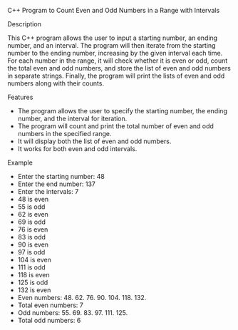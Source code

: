 C++ Program to Count Even and Odd Numbers in a Range with Intervals

 Description

This C++ program allows the user to input a starting number, an ending number, and an interval. The program will then iterate from the starting number to the ending number, increasing by the given interval each time. For each number in the range, it will check whether it is even or odd, count the total even and odd numbers, and store the list of even and odd numbers in separate strings. Finally, the program will print the lists of even and odd numbers along with their counts.

Features
- The program allows the user to specify the starting number, the ending number, and the interval for iteration.
- The program will count and print the total number of even and odd numbers in the specified range.
- It will display both the list of even and odd numbers.
- It works for both even and odd intervals.

Example

- Enter the starting number: 48
- Enter the end number: 137
- Enter the intervals: 7
- 48 is even
- 55 is odd
- 62 is even
- 69 is odd
- 76 is even
- 83 is odd
- 90 is even
- 97 is odd
- 104 is even
- 111 is odd
- 118 is even
- 125 is odd
- 132 is even
- Even numbers: 48. 62. 76. 90. 104. 118. 132.
- Total even numbers: 7
- Odd numbers: 55. 69. 83. 97. 111. 125.
- Total odd numbers: 6 
